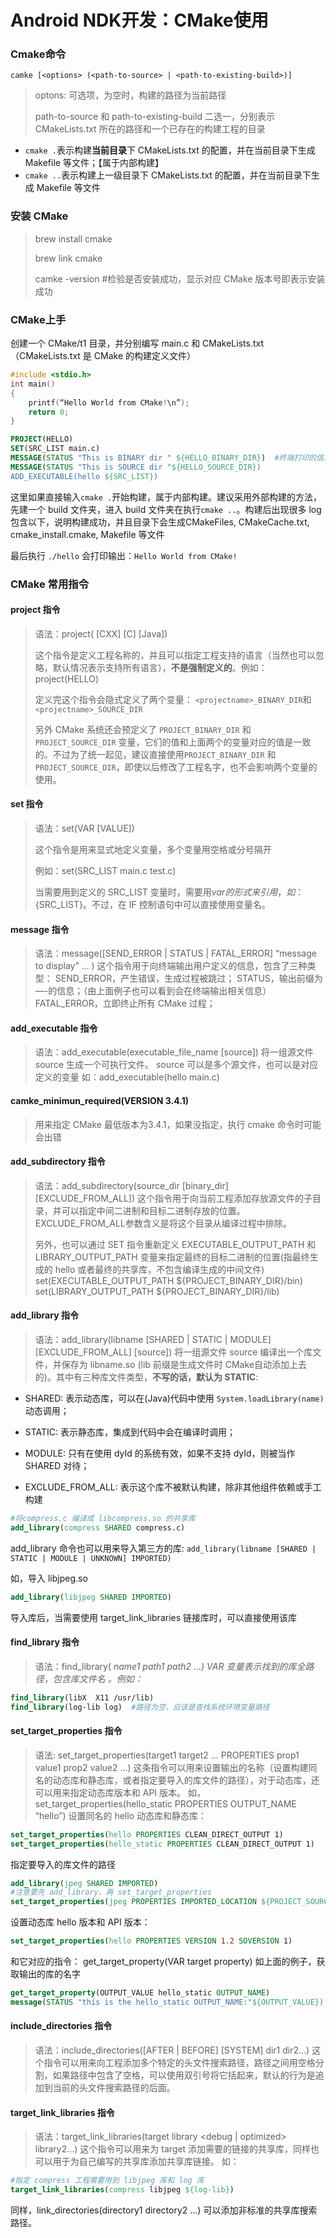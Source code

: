 # Android NDK开发：CMake使用



### Cmake命令

```
camke [<options> (<path-to-source> | <path-to-existing-build>)]
```

> optons: 可选项，为空时，构建的路径为当前路径
>
> path-to-source 和 path-to-existing-build 二选一，分别表示 CMakeLists.txt 所在的路径和一个已存在的构建工程的目录

- `cmake .`表示构建**当前目录**下 CMakeLists.txt 的配置，并在当前目录下生成 Makefile 等文件；【属于内部构建】
- `cmake ..`表示构建上一级目录下 CMakeLists.txt 的配置，并在当前目录下生成 Makefile 等文件



### 安装 CMake

> brew install cmake
>
> brew link cmake
>
> camke -version #检验是否安装成功，显示对应 CMake 版本号即表示安装成功



### CMake上手

创建一个 CMake/t1 目录，并分别编写 main.c 和 CMakeLists.txt （CMakeLists.txt 是 CMake 的构建定义文件）

```c
#include <stdio.h>
int main()
{
    printf(“Hello World from CMake!\n”);
    return 0;
}
```

```cmake
PROJECT(HELLO)
SET(SRC_LIST main.c)
MESSAGE(STATUS "This is BINARY dir " ${HELLO_BINARY_DIR})  #终端打印的信息
MESSAGE(STATUS "This is SOURCE dir "${HELLO_SOURCE_DIR})
ADD_EXECUTABLE(hello ${SRC_LIST})
```

这里如果直接输入`cmake .`开始构建，属于内部构建。建议采用外部构建的方法，先建一个 build 文件夹，进入 build 文件夹在执行`cmake ..`。构建后出现很多 log 包含以下，说明构建成功，并且目录下会生成CMakeFiles, CMakeCache.txt, cmake_install.cmake, Makefile 等文件

最后执行 `./hello` 会打印输出：`Hello World from CMake!`



### CMake 常用指令

#### project 指令

> 语法：project(<projectname> [CXX] [C] [Java])
>
> 这个指令是定义工程名称的，并且可以指定工程支持的语言（当然也可以忽略，默认情况表示支持所有语言），**不是强制定义的**。例如：project(HELLO)
>
> 定义完这个指令会隐式定义了两个变量：
> `<projectname>_BINARY_DIR`和`<projectname>_SOURCE_DIR`
>
> 另外 CMake 系统还会预定义了 `PROJECT_BINARY_DIR` 和 `PROJECT_SOURCE_DIR` 变量，它们的值和上面两个的变量对应的值是一致的。不过为了统一起见，建议直接使用`PROJECT_BINARY_DIR` 和`PROJECT_SOURCE_DIR`，即使以后修改了工程名字，也不会影响两个变量的使用。



#### set 指令

> 语法：set(VAR [VALUE])
>
> 这个指令是用来显式地定义变量，多个变量用空格或分号隔开
>
> 例如：set(SRC_LIST main.c test.c)
>
> 当需要用到定义的 SRC_LIST 变量时，需要用${var}的形式来引用，如：${SRC_LIST}。不过，在 IF 控制语句中可以直接使用变量名。



#### message 指令

> 语法：message([SEND_ERROR | STATUS | FATAL_ERROR]  “message to display” … )
>  这个指令用于向终端输出用户定义的信息，包含了三种类型：
>  SEND_ERROR，产生错误，生成过程被跳过；
>  STATUS，输出前缀为—-的信息；（由上面例子也可以看到会在终端输出相关信息）
>  FATAL_ERROR，立即终止所有 CMake 过程；



#### add_executable 指令

> 语法：add_executable(executable_file_name  [source])
>  将一组源文件 source 生成一个可执行文件。 source 可以是多个源文件，也可以是对应定义的变量
>  如：add_executable(hello main.c)



#### camke_minimun_required(VERSION 3.4.1)

> 用来指定 CMake 最低版本为3.4.1，如果没指定，执行 cmake 命令时可能会出错



#### add_subdirectory 指令

> 语法：add_subdirectory(source_dir [binary_dir] [EXCLUDE_FROM_ALL])
>  这个指令用于向当前工程添加存放源文件的子目录，并可以指定中间二进制和目标二进制存放的位置。EXCLUDE_FROM_ALL参数含义是将这个目录从编译过程中排除。
>
> 另外，也可以通过 SET 指令重新定义 EXECUTABLE_OUTPUT_PATH 和 LIBRARY_OUTPUT_PATH 变量来指定最终的目标二进制的位置(指最终生成的 hello 或者最终的共享库，不包含编译生成的中间文件)
>  set(EXECUTABLE_OUTPUT_PATH ${PROJECT_BINARY_DIR}/bin)
>  set(LIBRARY_OUTPUT_PATH ${PROJECT_BINARY_DIR}/lib)



#### add_library 指令

> 语法：add_library(libname [SHARED | STATIC | MODULE] [EXCLUDE_FROM_ALL]  [source])
>  将一组源文件 source 编译出一个库文件，并保存为 libname.so (lib 前缀是生成文件时 CMake自动添加上去的)。其中有三种库文件类型，**不写的话，默认为 STATIC**:

- SHARED:  表示动态库，可以在(Java)代码中使用 `System.loadLibrary(name)` 动态调用；

- STATIC:  表示静态库，集成到代码中会在编译时调用；

- MODULE: 只有在使用 dyId 的系统有效，如果不支持 dyId，则被当作 SHARED 对待；

- EXCLUDE_FROM_ALL:  表示这个库不被默认构建，除非其他组件依赖或手工构建

```cmake
#将compress.c 编译成 libcompress.so 的共享库
add_library(compress SHARED compress.c)
```

add_library 命令也可以用来导入第三方的库:
`add_library(libname [SHARED | STATIC | MODULE | UNKNOWN] IMPORTED)`

如，导入 libjpeg.so

```cmake
add_library(libjpeg SHARED IMPORTED)
```

导入库后，当需要使用 target_link_libraries 链接库时，可以直接使用该库



#### find_library 指令

> 语法：find_library(<VAR> name1 path1 path2 ...)
> VAR 变量表示找到的库全路径，包含库文件名 。例如：

```cmake
find_library(libX  X11 /usr/lib)
find_library(log-lib log)  #路径为空，应该是查找系统环境变量路径
```



#### set_target_properties 指令

> 语法: set_target_properties(target1  target2 … PROPERTIES prop1  value1  prop2 value2 …)
>  这条指令可以用来设置输出的名称（设置构建同名的动态库和静态库，或者指定要导入的库文件的路径），对于动态库，还可以用来指定动态库版本和 API 版本。
>  如，set_target_properties(hello_static PROPERTIES OUTPUT_NAME “hello”)
>  设置同名的 hello 动态库和静态库：

```cmake
set_target_properties(hello PROPERTIES CLEAN_DIRECT_OUTPUT 1)
set_target_properties(hello_static PROPERTIES CLEAN_DIRECT_OUTPUT 1)
```

指定要导入的库文件的路径

```cmake
add_library(jpeg SHARED IMPORTED)
#注意要先 add_library，再 set_target_properties
set_target_properties(jpeg PROPERTIES IMPORTED_LOCATION ${PROJECT_SOURCE_DIR}/libs/${ANDROID_ABI}/libjpeg.so)
```

设置动态库 hello 版本和 API 版本：

```cmake
set_target_properties(hello PROPERTIES VERSION 1.2 SOVERSION 1)
```

和它对应的指令：
get_target_property(VAR target property)
如上面的例子，获取输出的库的名字

```cmake
get_target_property(OUTPUT_VALUE hello_static OUTPUT_NAME)
message(STATUS "this is the hello_static OUTPUT_NAME:"${OUTPUT_VALUE})
```



#### include_directories 指令

> 语法：include_directories([AFTER | BEFORE] [SYSTEM] dir1 dir2…)
>  这个指令可以用来向工程添加多个特定的头文件搜索路径，路径之间用空格分割，如果路径中包含了空格，可以使用双引号将它括起来，默认的行为是追加到当前的头文件搜索路径的后面。



#### target_link_libraries 指令

> 语法：target_link_libraries(target library  <debug | optimized> library2…)
>  这个指令可以用来为 target  添加需要的链接的共享库，同样也可以用于为自己编写的共享库添加共享库链接。
>  如：

```cmake
#指定 compress 工程需要用到 libjpeg 库和 log 库
target_link_libraries(compress libjpeg ${log-lib})
```

同样，link_directories(directory1 directory2 …) 可以添加非标准的共享库搜索路径。





















